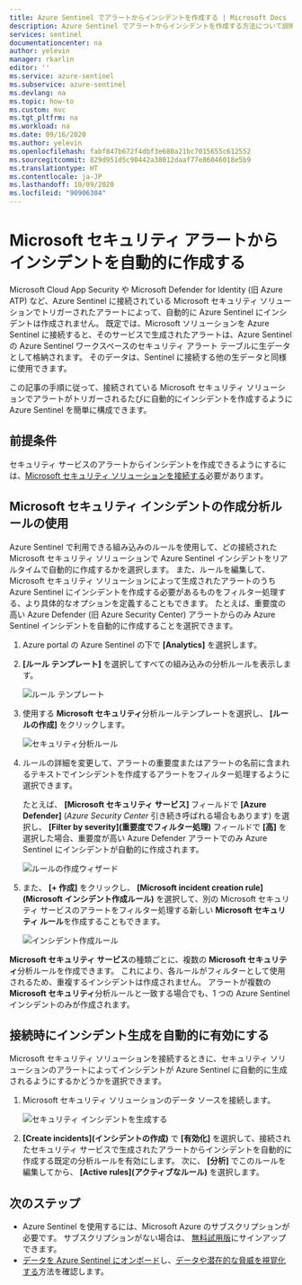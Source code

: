 ```yaml
---
title: Azure Sentinel でアラートからインシデントを作成する | Microsoft Docs
description: Azure Sentinel でアラートからインシデントを作成する方法について説明します。
services: sentinel
documentationcenter: na
author: yelevin
manager: rkarlin
editor: ''
ms.service: azure-sentinel
ms.subservice: azure-sentinel
ms.devlang: na
ms.topic: how-to
ms.custom: mvc
ms.tgt_pltfrm: na
ms.workload: na
ms.date: 09/16/2020
ms.author: yelevin
ms.openlocfilehash: fabf847b672f4dbf3e680a21bc7015655c612552
ms.sourcegitcommit: 829d951d5c90442a38012daaf77e86046018e5b9
ms.translationtype: HT
ms.contentlocale: ja-JP
ms.lasthandoff: 10/09/2020
ms.locfileid: "90906304"
---
```

# <a name="automatically-create-incidents-from-microsoft-security-alerts"></a>Microsoft セキュリティ アラートからインシデントを自動的に作成する

Microsoft Cloud App Security や Microsoft Defender for Identity (旧 Azure ATP) など、Azure Sentinel に接続されている Microsoft セキュリティ ソリューションでトリガーされたアラートによって、自動的に Azure Sentinel にインシデントは作成されません。 既定では、Microsoft ソリューションを Azure Sentinel に接続すると、そのサービスで生成されたアラートは、Azure Sentinel の Azure Sentinel ワークスペースのセキュリティ アラート テーブルに生データとして格納されます。 そのデータは、Sentinel に接続する他の生データと同様に使用できます。

この記事の手順に従って、接続されている Microsoft セキュリティ ソリューションでアラートがトリガーされるたびに自動的にインシデントを作成するように Azure Sentinel を簡単に構成できます。

## <a name="prerequisites"></a>前提条件
セキュリティ サービスのアラートからインシデントを作成できるようにするには、[Microsoft セキュリティ ソリューションを接続する](connect-data-sources.md#data-connection-methods)必要があります。

## <a name="using-microsoft-security-incident-creation-analytics-rules"></a>Microsoft セキュリティ インシデントの作成分析ルールの使用

Azure Sentinel で利用できる組み込みのルールを使用して、どの接続された Microsoft セキュリティ ソリューションで Azure Sentinel インシデントをリアルタイムで自動的に作成するかを選択します。 また、ルールを編集して、Microsoft セキュリティ ソリューションによって生成されたアラートのうち Azure Sentinel にインシデントを作成する必要があるものをフィルター処理する、より具体的なオプションを定義することもできます。 たとえば、重要度の高い Azure Defender (旧 Azure Security Center) アラートからのみ Azure Sentinel インシデントを自動的に作成することを選択できます。

1. Azure portal の Azure Sentinel の下で **[Analytics]** を選択します。

1. **[ルール テンプレート]** を選択してすべての組み込みの分析ルールを表示します。

    ![ルール テンプレート](media/incidents-from-alerts/rule-templates.png)

1. 使用する **Microsoft セキュリティ**分析ルールテンプレートを選択し、 **[ルールの作成]** をクリックします。

    ![セキュリティ分析ルール](media/incidents-from-alerts/security-analytics-rule.png)

1. ルールの詳細を変更して、アラートの重要度またはアラートの名前に含まれるテキストでインシデントを作成するアラートをフィルター処理するように選択できます。  
      
    たとえば、 **[Microsoft セキュリティ サービス]** フィールドで **[Azure Defender]** (*Azure Security Center* 引き続き呼ばれる場合もあります) を選択し、 **[Filter by severity]\(重要度でフィルター処理\)** フィールドで **[高]** を選択した場合、重要度が高い Azure Defender アラートでのみ Azure Sentinel にインシデントが自動的に作成されます。  

    ![ルールの作成ウィザード](media/incidents-from-alerts/create-rule-wizard.png)

1. また、 **[+ 作成]** をクリックし、 **[Microsoft incident creation rule]\(Microsoft インシデント作成ルール\)** を選択して、別の Microsoft セキュリティ サービスのアラートをフィルター処理する新しい **Microsoft セキュリティ ルール**を作成することもできます。

    ![インシデント作成ルール](media/incidents-from-alerts/incident-creation-rule.png)

  **Microsoft セキュリティ サービス**の種類ごとに、複数の **Microsoft セキュリティ**分析ルールを作成できます。 これにより、各ルールがフィルターとして使用されるため、重複するインシデントは作成されません。 アラートが複数の **Microsoft セキュリティ**分析ルールと一致する場合でも、1 つの Azure Sentinel インシデントのみが作成されます。

## <a name="enable-incident-generation-automatically-during-connection"></a>接続時にインシデント生成を自動的に有効にする
 Microsoft セキュリティ ソリューションを接続するときに、セキュリティ ソリューションのアラートによってインシデントが Azure Sentinel に自動的に生成されるようにするかどうかを選択できます。

1. Microsoft セキュリティ ソリューションのデータ ソースを接続します。 

   ![セキュリティ インシデントを生成する](media/incidents-from-alerts/generate-security-incidents.png)

1. **[Create incidents]\(インシデントの作成\)** で **[有効化]** を選択して、接続されたセキュリティ サービスで生成されたアラートからインシデントを自動的に作成する既定の分析ルールを有効にします。 次に、 **[分析]** でこのルールを編集してから、 **[Active rules]\(アクティブなルール\)** を選択します。

## <a name="next-steps"></a>次のステップ

- Azure Sentinel を使用するには、Microsoft Azure のサブスクリプションが必要です。 サブスクリプションがない場合は、 [無料試用版](https://azure.microsoft.com/free/)にサインアップできます。
- [データを Azure Sentinel にオンボード](quickstart-onboard.md)し、[データや潜在的な脅威を視覚化する](quickstart-get-visibility.md)方法を確認します。
